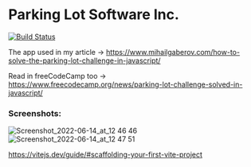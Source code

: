 # Parking Lot Software Inc.

<!-- prettier-ignore-start -->

[![Build Status][build-badge]][build]

[build-badge]: https://img.shields.io/github/deployments/mihailgaberov/parking-lot/production?label=vercel&logoColor=vercel
[build]: https://github.com/mihailgaberov/parking-lot/deployments
<!-- prettier-ignore-end -->

The app used in my article -> https://www.mihailgaberov.com/how-to-solve-the-parking-lot-challenge-in-javascript/

Read in freeCodeCamp too -> https://www.freecodecamp.org/news/parking-lot-challenge-solved-in-javascript/

### Screenshots:
![Screenshot_2022-06-14_at_12 46 46](https://user-images.githubusercontent.com/2501904/174318766-c40e4d55-f416-495b-acd0-430e1efbcf78.png)
![Screenshot_2022-06-14_at_12 47 51](https://user-images.githubusercontent.com/2501904/174318774-4f51f596-a33e-4c8b-9501-d513f9916427.png)


https://vitejs.dev/guide/#scaffolding-your-first-vite-project

